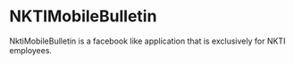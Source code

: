 # NKTIMobileBulletin
NktiMobileBulletin is a facebook like application that is exclusively for NKTI employees.
